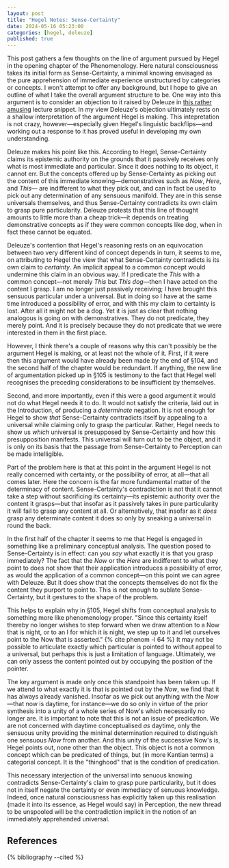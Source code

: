 ```yaml
---
layout: post
title: "Hegel Notes: Sense-Certainty"
date: 2024-05-16 05:23:00
categories: [hegel, deleuze]
published: true
---
```


This post gathers a few thoughts on the line of argument pursued by Hegel in the opening chapter of the Phenomenology. Here natural consciousness takes its initial form as Sense-Certainty, a minimal knowing envisaged as the pure apprehension of immediate experience unstructured by categories or concepts. I won't attempt to offer any background, but I hope to give an outline of what I take the overall argument structure to be. One way into this argument is to consider an objection to it raised by Deleuze in [this rather amusing](https://www.youtube.com/watch?v=wg-z0ENDRBE&ab_channel=Intellectualpedia) lecture snippet. In my view Deleuze's objection ultimately rests on a shallow interpretation of the argument Hegel is making. This intepretation is not crazy, however—especially given Hegel's linguistic backflips—and working out a response to it has proved useful in developing my own understanding. 

Deleuze makes his point like this. According to Hegel, Sense-Certainty claims its epistemic authority on the grounds that it passively receives only what is most immediate and particular. Since it does nothing to its object, it cannot err. But the concepts offered up by Sense-Certainty as picking out the content of this immediate knowing—demonstratives such as _Now_, _Here_, and _This_— are indifferent to what they pick out, and can in fact be used to pick out any determination of any sensuous manifold. They are in this sense universals themselves, and thus Sense-Certainty contradicts its own claim to grasp pure particularity. Deleuze protests that this line of thought amounts to little more than a cheap trick—it depends on treating demonstrative concepts as if they were common concepts like _dog_, when in fact these cannot be equated. 

Deleuze's contention that Hegel's reasoning rests on an equivocation between two very different kind of concept depends in turn, it seems to me, on attributing to Hegel the view that what Sense-Certainty contradicts is its own claim to _certainty_. An implicit appeal to a common concept would undermine this claim in an obvious way. If I predicate the _This_ with a common concept—not merely _This_ but _This dog_—then I have acted on the content I grasp. I am no longer just passively receiving; I have brought this sensuous particular under a universal. But in doing so I have at the same time introduced a possibility of error, and with this my claim to certainty is lost. After all it might not be a dog. Yet it is just as clear that nothing analogous is going on with demonstratives. They do not predicate, they merely point. And it is precisely because they do not predicate that we were interested in them in the first place. 

However, I think there's a couple of reasons why this can't possibly be the argument Hegel is making, or at least not the whole of it. First, if it were then this argument would have already been made by the end of &#167;104, and the second half of the chapter would be redundant. If anything, the new line of argumentation picked up in &#167;105 is testimony to the fact that Hegel well recognises the preceding considerations to be insufficient by themselves. 

Second, and more importantly, even if this were a good argument it would not do what Hegel needs it to do. It would not satisfy the criteria, laid out in the Introduction, of producing a _determinate_ negation. It is not enough for Hegel to show _that_ Sense-Certainty contradicts itself by appealing to a universal while claiming only to grasp the particular. Rather, Hegel needs to show us _which_ universal is presupposed by Sense-Certainty and how this presupposition manifests. This universal will turn out to be the object, and it is only on its basis that the passage from Sense-Certainty to Perception can be made intelligible.  

Part of the problem here is that at this point in the argument Hegel is not really concerned with certainty, or the possibility of error, at all—that all comes later. Here the concern is the far more fundamental matter of the determinacy of content. Sense-Certainty's contradiction is not that it cannot take a step without sacrificing its certainty—its epistemic authority over the content it grasps—but that insofar as it passively takes in pure particularity it will fail to grasp any content at all. Or alternatively, that insofar as it _does_ grasp any determinate content it does so only by sneaking a universal in round the back. 

In the first half of the chapter it seems to me that Hegel is engaged in something like a preliminary conceptual analysis. The question posed to Sense-Certainty is in effect: can you _say_ what exactly it is that you grasp immediately? The fact that the _Now_ or the _Here_ are indifferent to what they point to does not show that their application introduces a possibility of error, as would the application of a common concept—on this point we can agree with Deleuze. But it does show that the concepts themselves do not fix the content they purport to point to. This is not enough to sublate Sense-Certainty, but it gestures to the shape of the problem.

This helps to explain why in &#167;105, Hegel shifts from conceptual analysis to something more like phenomenology proper. "Since this certainty itself thereby no longer wishes to step forward when we draw attention to a Now that is night, or to an I for which it is night, we step up to it and let ourselves point to the Now that is asserted." {% cite phenom -l 64 %} It may not be possible to articulate exactly which particular is pointed to without appeal to a universal, but perhaps this is just a limitation of language. Ultimately, we can only assess the content pointed out by occupying the position of the pointer. 

The key argument is made only once this standpoint has been taken up. If we attend to what exactly it is that is pointed out by the _Now_, we find that it has always already vanished. Insofar as we pick out anything with the _Now_—that now is daytime, for instance—we do so only in virtue of the prior synthesis into a unity of a whole series of Now's which necessarily no longer are. It is important to note that this is not an issue of predication. We are not concerned with daytime conceptualised _as_ daytime, only the sensuous unity providing the minimal determination required to distinguish one sensuous _Now_ from another. And this unity of the successive Now's is, Hegel points out, none other than the object. This object is not a common concept which can be predicated of things, but (in more Kantian terms) a categorial concept. It is the "thinghood" that is the condition of predication.

This necessary interjection of the universal into senuous knowing contradicts Sense-Certainty's claim to grasp pure particularity, but it does not in itself negate the certainty or even immediacy of senuous knowledge. Indeed, once natural consciousness has explicitly taken up this realisation (made it into its essence, as Hegel would say) in Perception, the new thread to be unspooled will be the contradiction implicit in the notion of an immediately apprehended universal. 

## References
{% bibliography --cited %}


